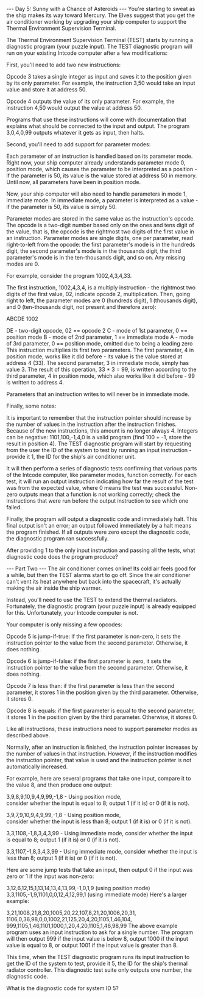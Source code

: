 
--- Day 5: Sunny with a Chance of Asteroids ---
You're starting to sweat as the ship makes its way toward Mercury. The Elves 
suggest that you get the air conditioner working by upgrading your ship computer to 
support the Thermal Environment Supervision Terminal.

The Thermal Environment Supervision Terminal (TEST) starts by running a diagnostic 
program (your puzzle input). The TEST diagnostic program will run on your existing
Intcode computer after a few modifications:

First, you'll need to add two new instructions:

Opcode 3 takes a single integer as input and saves it to the position given by its 
only parameter. For example, the instruction 3,50 would take an input value and 
store it at address 50.

Opcode 4 outputs the value of its only parameter. For example, the instruction 4,50 
would output the value at address 50.

Programs that use these instructions will come with documentation that 
explains what should be connected to the input and output. The program 3,0,4,0,99 
outputs whatever it gets as input, then halts.

Second, you'll need to add support for parameter modes:

Each parameter of an instruction is handled based on its parameter mode. Right now, 
your ship computer already understands parameter mode 0, position mode, which 
causes the parameter to be interpreted as a position - if the parameter is 50, its value
is the value stored at address 50 in memory. Until now, all parameters have been in 
position mode.

Now, your ship computer will also need to handle parameters in mode 1, immediate 
mode. In immediate mode, a parameter is interpreted as a value - if the parameter is 50,
its value is simply 50.

Parameter modes are stored in the same value as the instruction's opcode. The opcode 
is a two-digit number based only on the ones and tens digit of the value, that is, the 
opcode is the rightmost two digits of the first value in an instruction. Parameter 
modes are single digits, one per parameter, read right-to-left from the opcode: the 
first parameter's mode is in the hundreds digit, the second parameter's mode is in the 
thousands digit, the third parameter's mode is in the ten-thousands digit, and so on. Any 
missing modes are 0.

For example, consider the program 1002,4,3,4,33.

The first instruction, 1002,4,3,4, is a multiply instruction - the rightmost two digits of 
the first value, 02, indicate opcode 2, multiplication. Then, going right to left, the 
parameter modes are 0 (hundreds digit), 1 (thousands digit), and 0 (ten-thousands digit, 
not present and therefore zero):

ABCDE
 1002

DE - two-digit opcode,      02 == opcode 2
 C - mode of 1st parameter,  0 == position mode
 B - mode of 2nd parameter,  1 == immediate mode
 A - mode of 3rd parameter,  0 == position mode,
                                  omitted due to being a leading zero
This instruction multiplies its first two parameters. The first parameter, 4 in position 
mode, works like it did before - its value is the value stored at address 4 (33). The 
second parameter, 3 in immediate mode, simply has value 3. The result of this 
operation, 33 * 3 = 99, is written according to the third parameter, 4 in position mode, 
which also works like it did before - 99 is written to address 4.

Parameters that an instruction writes to will never be in immediate mode.

Finally, some notes:

It is important to remember that the instruction pointer should increase by the number 
of values in the instruction after the instruction finishes. Because of the new instructions,
this amount is no longer always 4.
Integers can be negative: 1101,100,-1,4,0 is a valid program (find 100 + -1, store the 
result in position 4).
The TEST diagnostic program will start by requesting from the user the ID of the system 
to test by running an input instruction - provide it 1, the ID for the ship's air conditioner 
unit.

It will then perform a series of diagnostic tests confirming that various parts of the
Intcode computer, like parameter modes, function correctly. For each test, it will run 
an output instruction indicating how far the result of the test was from the expected 
value, where 0 means the test was successful. Non-zero outputs mean that a function 
is not working correctly; check the instructions that were run before the output 
instruction to see which one failed.

Finally, the program will output a diagnostic code and immediately halt. This final 
output isn't an error; an output followed immediately by a halt means the program 
finished. If all outputs were zero except the diagnostic code, the diagnostic program 
ran successfully.

After providing 1 to the only input instruction and passing all the tests, what diagnostic 
code does the program produce?

--- Part Two ---
The air conditioner comes online! Its cold air feels good for a while, but then the 
TEST alarms start to go off. Since the air conditioner can't vent its heat anywhere 
but back into the spacecraft, it's actually making the air inside the ship warmer.

Instead, you'll need to use the TEST to extend the thermal radiators. Fortunately, the 
diagnostic program (your puzzle input) is already equipped for this. Unfortunately, 
your Intcode computer is not.

Your computer is only missing a few opcodes:

Opcode 5 is jump-if-true: if the first parameter is non-zero, it sets the instruction 
pointer to the value from the second parameter. Otherwise, it does nothing.

Opcode 6 is jump-if-false: if the first parameter is zero, it sets the instruction pointer 
to the value from the second parameter. Otherwise, it does nothing.

Opcode 7 is less than: if the first parameter is less than the second parameter, it 
stores 1 in the position given by the third parameter. Otherwise, it stores 0.

Opcode 8 is equals: if the first parameter is equal to the second parameter, it 
stores 1 in the position given by the third parameter. Otherwise, it stores 0.

Like all instructions, these instructions need to support parameter modes as 
described above.

Normally, after an instruction is finished, the instruction pointer increases by
the number of values in that instruction. However, if the instruction modifies 
the instruction pointer, that value is used and the instruction pointer is not 
automatically increased.

For example, here are several programs that take one input, compare it to the 
value 8, and then produce one output:

3,9,8,9,10,9,4,9,99,-1,8 - Using position mode,    
                                         consider whether the input is equal to 8; 
                                         output 1 (if it is) or 0 (if it is not).
                                         
3,9,7,9,10,9,4,9,99,-1,8 - Using position mode,    
                                         consider whether the input is less than 8; 
                                         output 1 (if it is) or 0 (if it is not).
                                         
3,3,1108,-1,8,3,4,3,99  - Using immediate mode, 
                                        consider whether the input is equal to 8; 
                                        output 1 (if it is) or 0 (if it is not).
                                        
3,3,1107,-1,8,3,4,3,99  - Using immediate mode, 
                                        consider whether the input is less than 8; 
                                        output 1 (if it is) or 0 (if it is not).
                                        
Here are some jump tests that take an input, then output 0 if the input was zero or 1
if the input was non-zero:

3,12,6,12,15,1,13,14,13,4,13,99,-1,0,1,9 (using position mode)
3,3,1105,-1,9,1101,0,0,12,4,12,99,1 (using immediate mode)
Here's a larger example:

3,21,1008,21,8,20,1005,20,22,107,8,21,20,1006,20,31,
1106,0,36,98,0,0,1002,21,125,20,4,20,1105,1,46,104,
999,1105,1,46,1101,1000,1,20,4,20,1105,1,46,98,99
The above example program uses an input instruction to ask for a single number. 
The program will then output 999 if the input value is below 8, output 1000 if the 
input value is equal to 8, or output 1001 if the input value is greater than 8.

This time, when the TEST diagnostic program runs its input instruction to 
get the ID of the system to test, provide it 5, the ID for the ship's thermal radiator 
controller. This diagnostic test suite only outputs one number, the diagnostic code.

What is the diagnostic code for system ID 5?
